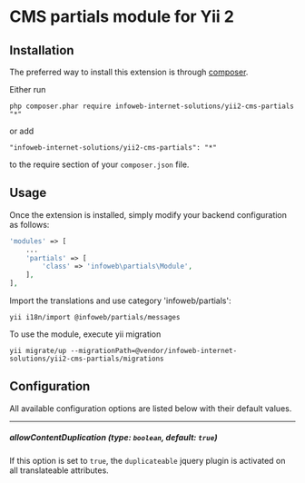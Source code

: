 CMS partials module for Yii 2
========================

Installation
------------

The preferred way to install this extension is through [composer](http://getcomposer.org/download/).

Either run

```
php composer.phar require infoweb-internet-solutions/yii2-cms-partials "*"
```

or add

```
"infoweb-internet-solutions/yii2-cms-partials": "*"
```

to the require section of your `composer.json` file.


Usage
-----

Once the extension is installed, simply modify your backend configuration as follows:

```php
'modules' => [
    ...
    'partials' => [
        'class' => 'infoweb\partials\Module',
    ],
],
```

Import the translations and use category 'infoweb/partials':
```
yii i18n/import @infoweb/partials/messages
```

To use the module, execute yii migration
```
yii migrate/up --migrationPath=@vendor/infoweb-internet-solutions/yii2-cms-partials/migrations
```

Configuration
-------------
All available configuration options are listed below with their default values.
___
##### allowContentDuplication (type: `boolean`, default: `true`)
If this option is set to `true`, the `duplicateable` jquery plugin is activated on all translateable attributes.
